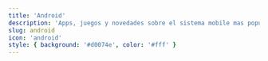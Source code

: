 ```yaml
---
title: 'Android'
description: 'Apps, juegos y novedades sobre el sistema mobile mas popular'
slug: android
icon: 'android'
style: { background: '#d0074e', color: '#fff' }
---
```

